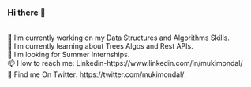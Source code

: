 ### Hi there 👋
<br />
🔭 I’m currently working on my Data Structures and Algorithms Skills.<br />
🌱 I’m currently learning about Trees Algos and Rest APIs.<br />
🤔 I’m looking for Summer Internships.<br />
📫 How to reach me: Linkedin-https://www.linkedin.com/in/mukimondal/ <br />
👬 Find me On Twitter: https://twitter.com/mukimondal/
